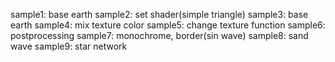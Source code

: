 sample1: base earth
sample2: set shader(simple triangle)
sample3: base earth
sample4: mix texture color
sample5: change texture function
sample6: postprocessing
sample7: monochrome, border(sin wave)
sample8: sand wave
sample9: star network
